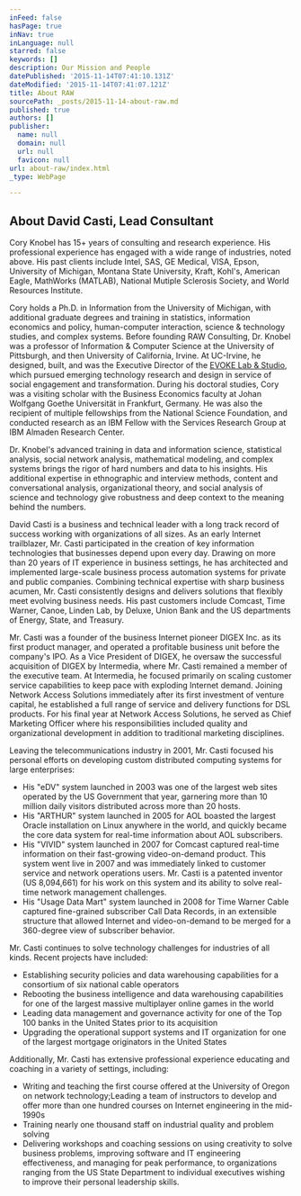 ```yaml
---
inFeed: false
hasPage: true
inNav: true
inLanguage: null
starred: false
keywords: []
description: Our Mission and People
datePublished: '2015-11-14T07:41:10.131Z'
dateModified: '2015-11-14T07:41:07.121Z'
title: About RAW
sourcePath: _posts/2015-11-14-about-raw.md
published: true
authors: []
publisher:
  name: null
  domain: null
  url: null
  favicon: null
url: about-raw/index.html
_type: WebPage

---
```

## About David Casti, Lead Consultant

Cory Knobel has 15+ years of consulting and research experience. His professional experience has engaged with a wide range of industries, noted above. His past clients include Intel, SAS, GE Medical, VISA, Epson, University of Michigan, Montana State University, Kraft, Kohl's, American Eagle, MathWorks (MATLAB), National Mutiple Sclerosis Society, and World Resources Institute. 

Cory holds a Ph.D. in Information from the University of Michigan, with additional graduate degrees and training in statistics, information economics and policy, human-computer interaction, science & technology studies, and complex systems. Before founding RAW Consulting, Dr. Knobel was a professor of Information & Computer Science at the University of Pittsburgh, and then University of California, Irvine. At UC-Irvine, he designed, built, and was the Executive Director of the [EVOKE Lab & Studio][0], which pursued emerging technology research and design in service of social engagement and transformation. During his doctoral studies, Cory was a visiting scholar with the Business Economics faculty at Johan Wolfgang Goethe Universität in Frankfurt, Germany. He was also the recipient of multiple fellowships from the National Science Foundation, and conducted research as an IBM Fellow with the Services Research Group at IBM Almaden Research Center. 

Dr. Knobel's advanced training in data and information science, statistical analysis, social network analysis, mathematical modeling, and complex systems brings the rigor of hard numbers and data to his insights. His additional expertise in ethnographic and interview methods, content and conversational analysis, organizational theory, and social analysis of science and technology give robustness and deep context to the meaning behind the numbers.

David Casti is a business and technical leader with a long track record of success working with organizations of all sizes. As an early Internet trailblazer, Mr. Casti participated in the creation of key information technologies that businesses depend upon every day. Drawing on more than 20 years of IT experience in business settings, he has architected and implemented large-scale business process automation systems for private and public companies. Combining technical expertise with sharp business acumen, Mr. Casti consistently designs and delivers solutions that flexibly meet evolving business needs. His past customers include Comcast, Time Warner, Canoe, Linden Lab, by Deluxe, Union Bank and the US departments of Energy, State, and Treasury.

Mr. Casti was a founder of the business Internet pioneer DIGEX Inc. as its first product manager, and operated a profitable business unit before the company's IPO. As a Vice President of DIGEX, he oversaw the successful acquisition of DIGEX by Intermedia, where Mr. Casti remained a member of the executive team. At Intermedia, he focused primarily on scaling customer service capabilities to keep pace with exploding Internet demand. Joining Network Access Solutions immediately after its first investment of venture capital, he established a full range of service and delivery functions for DSL products. For his final year at Network Access Solutions, he served as Chief Marketing Officer where his responsibilities included quality and organizational development in addition to traditional marketing disciplines.

Leaving the telecommunications industry in 2001, Mr. Casti focused his personal efforts on developing custom distributed computing systems for large enterprises:

* His "eDV" system launched in 2003 was one of the largest web sites operated by the US Government that year, garnering more than 10 million daily visitors distributed across more than 20 hosts.
* His "ARTHUR" system launched in 2005 for AOL boasted the largest Oracle installation on Linux anywhere in the world, and quickly became the core data system for real-time information about AOL subscribers.
* His "VIVID" system launched in 2007 for Comcast captured real-time information on their fast-growing video-on-demand product. This system went live in 2007 and was immediately linked to customer service and network operations users. Mr. Casti is a patented inventor (US 8,094,661) for his work on this system and its ability to solve real-time network management challenges.
* His "Usage Data Mart" system launched in 2008 for Time Warner Cable captured fine-grained subscriber Call Data Records, in an extensible structure that allowed Internet and video-on-demand to be merged for a 360-degree view of subscriber behavior.

Mr. Casti continues to solve technology challenges for industries of all kinds. Recent projects have included:

* Establishing security policies and data warehousing capabilities for a consortium of six national cable operators
* Rebooting the business intelligence and data warehousing capabilities for one of the largest massive multiplayer online games in the world
* Leading data management and governance activity for one of the Top 100 banks in the United States prior to its acquisition
* Upgrading the operational support systems and IT organization for one of the largest mortgage originators in the United States

Additionally, Mr. Casti has extensive professional experience educating and coaching in a variety of settings, including:

* Writing and teaching the first course offered at the University of Oregon on network technology;Leading a team of instructors to develop and offer more than one hundred courses on Internet engineering in the mid-1990s
* Training nearly one thousand staff on industrial quality and problem solving
* Delivering workshops and coaching sessions on using creativity to solve business problems, improving software and IT engineering effectiveness, and managing for peak performance, to organizations ranging from the US State Department to individual executives wishing to improve their personal leadership skills.

[0]: http://evoke.ics.uci.edu/ "EVOKE Lab & Studio"